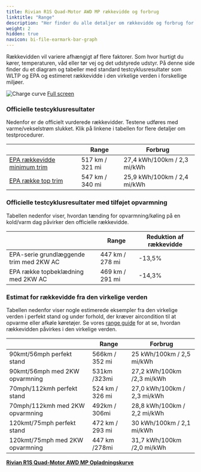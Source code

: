 ```yaml
---
title: Rivian R1S Quad-Motor AWD MP rækkevidde og forbrug
linktitle: "Range"
description: "Her finder du alle detaljer om rækkevidde og forbrug for Rivian R1S Quad-Motor AWD MP."
weight: 2
hidden: true
navicon: bi-file-earmark-bar-graph
---
```

<!-- markdownlint-disable MD033 -->
<!-- markdownlint-disable MD010 -->

Rækkevidden vil variere afhængigt af flere faktorer. Som hvor hurtigt du kører, temperaturen, våd eller tør vej og det udstyrede udstyr. På denne side finder du et diagram og tabeller med standard testcyklusresultater som WLTP og EPA og estimeret rækkevidde i den virkelige verden i forskellige miljøer.

<img class="img-fluid" alt="Charge curve" src="/images//models/rivian/r1/r1s_quad-motor_awd_mp/range.svg"/>
<a href="/images/models/rivian/r1/r1s_quad-motor_awd_mp/range.svg">Full screen</a>

### Officielle testcyklusresultater

Nedenfor er de officielt vurderede rækkevidder. Testene udføres med varme/vekselstrøm slukket. Klik på linkene i tabellen for flere detaljer om testprocedurer.

<div class="table-responsive">
<table class="table table-striped border">
	<thead>
		<tr>
			<th>
			</th>
			<th>
				Range
			</th>
			<th>
				Forbrug
			</th>
		</tr>
	</thead>
	<tbody>
		<tr>
			<td>
				<a href="../../../../../guides/understandingrange/epa/ ">
					EPA rækkevidde minimum trim
				</a>
			</td>
			<td>
				517 km / 321 mi
			</td>
			<td>
				27,4 kWh/100km / 2,3 mi/kWh
			</td>
		</tr>
		<tr>
			<td>
				<a href="../../../../../guides/understandingrange/epa/ ">
					EPA række top trim
				</a>
			</td>
			<td>
				547 km / 340 mi
			</td>
			<td>
				25,9 kWh/100km / 2,4 mi/kWh
			</td>
		</tr>
	</tbody>
</table>
</div>

### Officielle testcyklusresultater med tilføjet opvarmning

Tabellen nedenfor viser, hvordan tænding for opvarmning/køling på en kold/varm dag påvirker den officielle rækkevidde.

<div class="table-responsive">
<table class="table table-striped border">
	<thead>
		<tr>
			<th>
			</th>
			<th>
				Range
			</th>
			<th>
				Reduktion af rækkevidde
			</th>
		</tr>
	</thead>
	<tbody>
		<tr>
			<td>
				EPA-serie grundlæggende trim med 2KW AC
			</td>
			<td>
				447 km / 278 mi
			</td>
			<td>
				-13,5%
			</td>
		</tr>
		<tr>
			<td>
				EPA række topbeklædning med 2KW AC
			</td>
			<td>
				469 km / 291 mi
			</td>
			<td>
				-14,3%
			</td>
		</tr>
	</tbody>
</table>
</div>

### Estimat for rækkevidde fra den virkelige verden

Tabellen nedenfor viser nogle estimerede eksempler fra den virkelige verden i perfekt stand og under forhold, der kræver aircondition til at opvarme eller afkøle køretøjer. Se vores [range guide](../../../../../guides/understandingrange/) for at se, hvordan rækkevidden påvirkes i den virkelige verden.

<div class="table-responsive">
<table class="table table-striped border">
	<thead>
		<tr>
			<th>
			</th>
			<th>
				Range
			</th>
			<th>
				Forbrug
			</th>
		</tr>
	</thead>
	<tbody>
		<tr>
			<td>
				90kmt/56mph perfekt stand
			</td>
			<td>
				566km / 352 mi
			</td>
			<td>
				25 kWh/100km / 2,5 mi/kWh
			</td>
		</tr>
		<tr>
			<td>
				90kmt/56mph med 2KW opvarmning
			</td>
			<td>
				531km /323mi
			</td>
			<td>
				27,2 kWh/100km /2,3 mi/kWh 
			</td>
		</tr>
		<tr>
			<td>
				70mph/112kmh perfekt stand
			</td>
			<td>
				524 km / 326 mi
			</td>
			<td>
				27,0 kWh/100km / 2,3 mi/kWh
			</td>
		</tr>
		<tr>
			<td>
				70mph/112kmh med 2KW opvarmning
			</td>
			<td>
				492km / 306mi
			</td>
			<td>
				28,8 kWh/100km / 2,2 mi/kWh  
			</td>
		</tr>
		<tr>
			<td>
				120kmt/75mph perfekt stand
			</td>
			<td>
				472 km / 293 mi
			</td>
			<td>
				30 kWh/100km / 2,1 mi/kWh
			</td>
		</tr>
		<tr>
			<td>
				120kmt/75mph med 2KW opvarmning
			</td>
			<td>
				447 km /278mi
			</td>
			<td>
				31,7 kWh/100km /2,0 mi/kWh
			</td>
		</tr>
	</tbody>
</table>
</div>
<div class="mt-3 mb-3">
<a href="../" class="text-decoration-none text-black">
<strong><i class="bi-arrow-left"></i> Rivian R1S Quad-Motor AWD MP </strong>
</a>
<a href="../chargingcurve/" class="text-decoration-none text-black float-end">
<strong>Opladningskurve <i class="bi-arrow-right"></i></strong>
</a>
</div>

